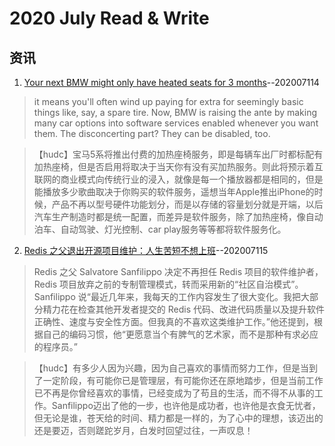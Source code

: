 # 2020 July Read & Write

## 资讯
1. [Your next BMW might only have heated seats for 3 months](https://www.cnet.com/roadshow/news/bmw-vehicle-as-a-platform/)--202007114
>it means you'll often wind up paying for extra for seemingly basic things like, say, a spare tire. Now, BMW is raising the ante by making many car options into software services enabled whenever you want them. The disconcerting part? They can be disabled, too.  

>【hudc】宝马5系将推出付费的加热座椅服务，即是每辆车出厂时都标配有加热座椅，但是否启用将取决于当天你有没有买加热服务。则此将预示着互联网的商业模式向传统行业的浸入，就像是每一个播放器都是相同的，但是能播放多少歌曲取决于你购买的软件服务，遥想当年Apple推出iPhone的时候，产品不再以型号硬件功能划分，而是以存储的容量划分就是开端，以后汽车生产制造时都是统一配置，而差异是软件服务，除了加热座椅，像自动泊车、自动驾驶、灯光控制、car play服务等等都将软件服务化。

2. [Redis 之父退出开源项目维护：人生苦短不想上班](https://www.infoq.cn/article/w6eBhlOJRw963TcY9MsE)--202007115
>Redis 之父 Salvatore Sanfilippo 决定不再担任 Redis 项目的软件维护者，Redis 项目放弃之前的专制管理模式，转而采用新的“社区自治模式”。  
Sanfilippo 说“最近几年来，我每天的工作内容发生了很大变化。我把大部分精力花在检查其他开发者提交的 Redis 代码、改进代码质量以及提升软件正确性、速度与安全性方面。但我真的不喜欢这类维护工作。”他还提到，根据自己的编码习惯，他“更愿意当个有脾气的艺术家，而不是那种有求必应的程序员。”

>【hudc】有多少人因为兴趣，因为自己喜欢的事情而努力工作，但是当到了一定阶段，有可能你已是管理层，有可能你还在原地踏步，但是当前工作已不再是你曾经喜欢的事情，已经变成为了苟且的生活，而不得不从事的工作。Sanfilippo迈出了他的一步，也许他是成功者，也许他是衣食无忧者，但无论是谁，苍天给的时间、精力都是一样的，为了心中的理想，该迈出的还是要迈，否则蹉跎岁月，白发时回望过往，一声叹息！  

